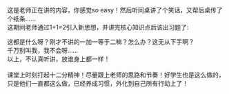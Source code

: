 


这是老师正在讲的内容，你感觉so easy！然后听同桌讲了个笑话，又帮后桌传了个纸条……<br>
这期间老师通过1+1=2引入新思想，并讲完核心知识点后该出习题了:<br>


这都是什么呀？刚才不讲的一加一等于二嘛？怎么办？这无从下手啊？<br>
千万别叫我，我不会呀……<br>
以上，不认真听讲，放谁身上都一样！<br>
<br>
课堂上时刻打起十二分精神！尽量跟上老师的思路和节奏！好学生也是这么做的，只是他们一直都这么做，已经养成习惯，外化到自己所有行动上了！
